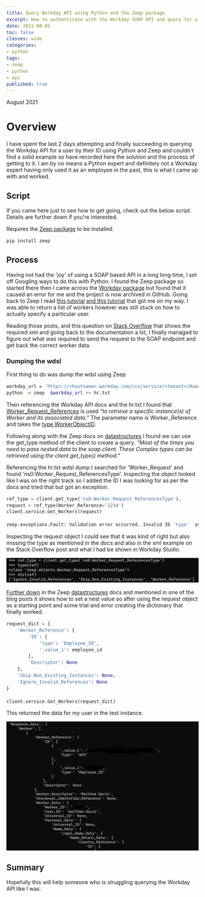 ```yaml
---
title: Query Workday API using Python and the Zeep package
excerpt: How to authenticate with the Workday SOAP API and query for a worker by worker ID using Python and Zeep.
date: 2021-08-05
toc: false
classes: wide
categories:
- python
tags:
- zeep
- python
- api
published: true
---
```

August 2021

# Overview

I have spent the last 2 days attempting and finally succeeding in querying the Workday API for a user by their ID using Python and Zeep and couldn't find a solid example so have recorded here the solution and the process of getting to it. I am by no means a Python expert and definitely not a Workday expert having only used it as an employee in the past, this is what I came up with and worked.

## Script

If you came here just to see how to get going, check out the below script. Details are further down if you're interested.

Requires the [Zeep package] to be installed.

```bash
pip install zeep
```

<script src="https://gist.github.com/MatthewJDavis/5823fa942fe753d320417eab2bc36a03.js"></script>

## Process

Having not had the 'joy' of using a SOAP based API in a long long time, I set off Googling ways to do this with Python. I found the Zeep package so started there then I came across the [Workday package] but found that it caused an error for me and the project is now archived in GitHub. Going back to Zeep I read [this tutorial] [and this tutorial] that got me on my way. I was able to return a list of workers however was still stuck on how to actually specify a particular user.

Reading those posts, and this question on [Stack Overflow] that shows the required xml and going back to the documentation a lot, I finally managed to figure out what was required to send the request to the SOAP endpoint and get back the correct worker data.

### Dumping the wdsl

First thing to do was dump the wdsl using Zeep

```bash
workday_url = 'https://<hostname>.workday.com/ccx/service/<tenant>/Human_Resources/v36.2?wsdl' 
python -m zeep  $workday_url >> hr.txt
```

Then referencing the Workday API docs and the hr.txt I found that [Worker_Request_References] is used *"to retrieve a specific instance(s) of Worker and its associated data."* The parameter name is Worker_Reference and takes the [type WorkerObjectID].

Following along with the Zeep docs on [datastructures] I found we can use the get_type method of the client to create a query. *"Most of the times you need to pass nested data to the soap client. These Complex types can be retrieved using the client.get_type() method."*

Referencing the hr.txt wdsl dump I searched for 'Worker_Request' and found 'ns0:Worker_Request_ReferencesType'. Inspecting the object looked like I was on the right track so I added the ID I was looking for as per the docs and tried that but got an exception.

```python
ref_type = client.get_type('ns0:Worker_Request_ReferencesType'). 
request = ref_type(Worker_Reference='1234')
client.service.Get_Workers(request)

zeep.exceptions.Fault: Validation error occurred. Invalid ID 'type'  attribute: NotSet.  Valid Types: WID 
```

Inspecting the request object I could see that it was kind of right but also missing the type as mentioned in the docs and also in the xml example on the Stack Overflow post and what I had be shown in Workday Studio.

![Output of the object in Python](/images/python-workday/ref-object.png)

[Further down] in the Zeep [datastructures] docs and mentioned in one of the blog posts it shows how to set a nest value so after using the request object as a starting point and some trial and error creating the dictionary that finally worked.

```python
request_dict = { 
    'Worker_Reference': { 
        'ID': { 
            'type': 'Employee_ID', 
            '_value_1': employee_id 
        }, 
        'Descriptor': None 
    }, 
    'Skip_Non_Existing_Instances': None, 
    'Ignore_Invalid_References': None 
}

client.service.Get_Workers(request_dict) 
```

This returned the data for my user in the test instance.

![data returned from Workday](/images/python-workday/returned-data.png)

## Summary

Hopefully this will help someone who is struggling querying the Workday API like I was.

[Zeep package]: https://pypi.org/project/zeep/
[Workday package]: https://pypi.org/project/workday/
[Worker_Request_References]: https://community.workday.com/sites/default/files/file-hosting/productionapi/Human_Resources/v36.2/Get_Workers.html#Worker_Request_ReferencesType
[type WorkerObjectID]: https://community.workday.com/sites/default/files/file-hosting/productionapi/Human_Resources/v36.2/Get_Workers.html#WorkerObjectIDType
[datastructures]: https://docs.python-zeep.org/en/master/datastructures.html
[Further down]: https://docs.python-zeep.org/en/master/datastructures.html#xsd-choice
[this tutorial]: https://adriennedomingus.medium.com/using-zeep-to-make-soap-requests-in-python-c575ea0ee954
[and this tutorial]: https://medium.com/@ayushi21095/working-with-soap-based-web-service-using-python-8f532195bc6c
[Stack Overflow]: https://stackoverflow.com/questions/53440759/workday-get-worker-from-user-id-or-email-filter